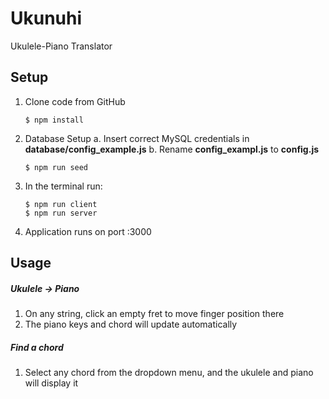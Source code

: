 # Ukunuhi

Ukulele-Piano Translator

## Setup

1. Clone code from GitHub
   ```shell
   $ npm install
   ```
2. Database Setup
   a. Insert correct MySQL credentials in **database/config_example.js**
   b. Rename **config_exampl.js** to **config.js**
   ```shell 
   $ npm run seed
   ```
3. In the terminal run:
   ```shell
   $ npm run client
   $ npm run server
   ```
4. Application runs on port :3000

## Usage

##### Ukulele -> Piano

1. On any string, click an empty fret to move finger position there
2. The piano keys and chord will update automatically

##### Find a chord

1. Select any chord from the dropdown menu, and the ukulele and piano will display it
